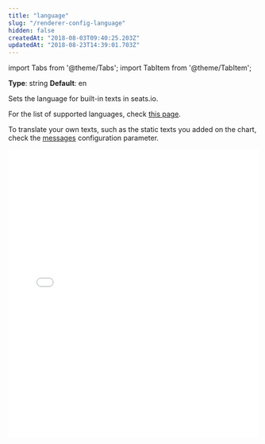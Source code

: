 ```yaml
---
title: "language"
slug: "/renderer-config-language"
hidden: false
createdAt: "2018-08-03T09:40:25.203Z"
updatedAt: "2018-08-23T14:39:01.703Z"
---
```


import Tabs from '@theme/Tabs';
import TabItem from '@theme/TabItem';

**Type**: string
**Default**: en

Sets the language for built-in texts in seats.io. 

For the list of supported languages, check [this page](http://support.seats.io/integrating-seats-io/multi-language-i18n-support).

To translate your own texts, such as the static texts you added on the chart, check the [messages](renderer-config-messages) configuration parameter.
<iframe width="100%" height="580" src="//jsfiddle.net/seatsio/ubvL0kzp/embedded/js,html,result/" allowfullscreen="allowfullscreen" frameborder="0"></iframe>
